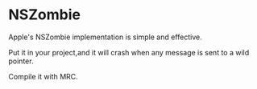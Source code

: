 # NSZombie


Apple's NSZombie implementation is simple and effective.

Put it in your project,and it will crash when any message is sent to a wild pointer.


Compile it with MRC.